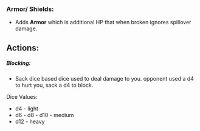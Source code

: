 ### Armor/ Shields:
- Adds **Armor** which is additional HP that when broken ignores spillover damage.

## Actions:

##### Blocking:
- Sack dice based dice used to deal damage to you. opponent used a d4 to hurt you, sack a d4 to block. 

Dice Values:
- d4 - light
- d6 - d8 - d10 - medium
- d12 - heavy
